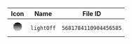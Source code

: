 | Icon | Name | File ID |
| ---  | ---  | ---     |
| ![](lightOff.png) | `lightOff` | `5681784110904456585` |
